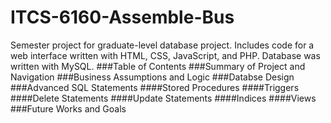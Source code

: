 # ITCS-6160-Assemble-Bus
Semester project for graduate-level database project.  Includes code for a web interface written with HTML, CSS, JavaScript, and PHP.  Database was written with MySQL.
###Table of Contents
###Summary of Project and Navigation
###Business Assumptions and Logic
###Databse Design
###Advanced SQL Statements
####Stored Procedures
####Triggers
####Delete Statements
####Update Statements
####Indices
####Views
###Future Works and Goals
